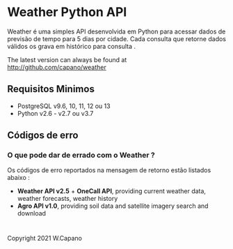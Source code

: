 # Weather Python API

Weather é uma simples API desenvolvida em Python para acessar dados de previsão de tempo para 5 dias por cidade. Cada consulta que retorne dados válidos os grava em histórico para consulta .

The latest version can always be found at http://github.com/capano/weather

## Requisitos Minimos

* PostgreSQL v9.6, 10, 11, 12 ou 13 
* Python v2.6 - v2.7 ou v3.7

## Códigos de erro

### O que pode dar de errado com o Weather ?
Os códigos de erro reportados na mensagem de retorno estão listados abaixo :

 - **Weather API v2.5** + **OneCall API**, providing current weather data, weather forecasts, weather history
 - **Agro API v1.0**, providing soil data and satellite imagery search and download
#

Copyright 2021 W.Capano	

        
          
